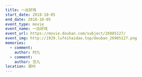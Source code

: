 ```yaml
---
title: 一出好戏
start_date: 2018-10-05
end_date: 2018-10-05
event_type: movie
event_name: 一出好戏
event_url: https://movie.douban.com/subject/26985127/
event_img: http://1929.lufeihaidao.top/douban_26985127.png
memories:
  - comment: 
    author: 时九
  - comment: 
    author: 念九
location: 湖州
---
```

